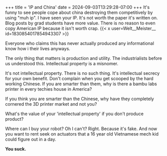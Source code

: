 +++
title = 'IP and China'
date = 2024-09-03T13:29:28-07:00
+++
It's funny to see people cope about china destroying them competitively by using "muh ip". I have seen your IP. It's not worth the paper it's written on. Blog posts by grad students have more value. There is no reason to even copy American IP because it isn't worth crap.
{{< x user=Welt__Meister__ id=1830854017854943307 >}}

Everyone who claims this has never actually produced any informational know how i their lives anyways.

The only thing that matters is production and utility. The industrialists before us understood this. Intellectual property is a misnomer.

It's not intellectual property. There is no such thing. It's intellectual secrecy for your own benefit. Don't complain when you get scooped by the hard working Chinese. If you are smarter than them, why is there a bambu labs printer in every techies house in America?

If you think you are smarter than the Chinese, why have they completely cornered the 3D printer market and not you?

What's the value of your 'intellectual property' if you don't produce product?

Where can I buy your robot? Oh I can't? Right. Because it's fake. And now you want to rent seek on actuators that a 16 year old Vietnamese mech kid could figure out in a day.

**You suck.**
